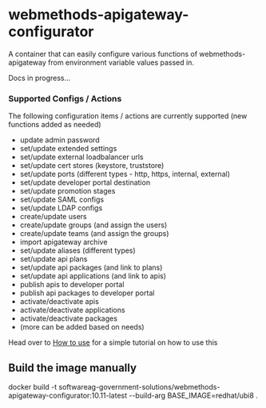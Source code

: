 # webmethods-apigateway-configurator

A container that can easily configure various functions of webmethods-apigateway from environment variable values passed in.

Docs in progress...

### Supported Configs / Actions

The following configuration items / actions are currently supported (new functions added as needed)

- update admin password
- set/update  extended settings
- set/update  external loadbalancer urls
- set/update  cert stores (keystore, truststore)
- set/update  ports (different types - http, https, internal, external)
- set/update  developer portal destination
- set/update  promotion stages
- set/update  SAML configs
- set/update  LDAP configs
- create/update users
- create/update groups (and assign the users)
- create/update teams (and assign the groups)
- import apigateway archive
- set/update aliases (different types)
- set/update api plans
- set/update api packages (and link to plans)
- set/update api applications (and link to apis)
- publish apis to developer portal
- publish api packages to developer portal
- activate/deactivate apis
- activate/deactivate applications
- activate/deactivate packages
- (more can be added based on needs)

Head over to [How to use](./testing/README.md) for a simple tutorial on how to use this 

## Build the image manually

docker build -t softwareag-government-solutions/webmethods-apigateway-configurator:10.11-latest --build-arg BASE_IMAGE=redhat/ubi8 .
